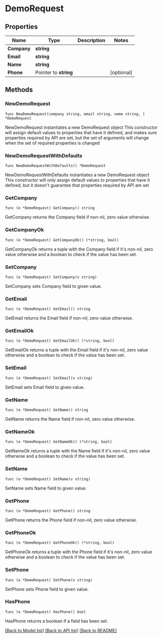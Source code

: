 # DemoRequest

## Properties

Name | Type | Description | Notes
------------ | ------------- | ------------- | -------------
**Company** | **string** |  | 
**Email** | **string** |  | 
**Name** | **string** |  | 
**Phone** | Pointer to **string** |  | [optional] 

## Methods

### NewDemoRequest

`func NewDemoRequest(company string, email string, name string, ) *DemoRequest`

NewDemoRequest instantiates a new DemoRequest object
This constructor will assign default values to properties that have it defined,
and makes sure properties required by API are set, but the set of arguments
will change when the set of required properties is changed

### NewDemoRequestWithDefaults

`func NewDemoRequestWithDefaults() *DemoRequest`

NewDemoRequestWithDefaults instantiates a new DemoRequest object
This constructor will only assign default values to properties that have it defined,
but it doesn't guarantee that properties required by API are set

### GetCompany

`func (o *DemoRequest) GetCompany() string`

GetCompany returns the Company field if non-nil, zero value otherwise.

### GetCompanyOk

`func (o *DemoRequest) GetCompanyOk() (*string, bool)`

GetCompanyOk returns a tuple with the Company field if it's non-nil, zero value otherwise
and a boolean to check if the value has been set.

### SetCompany

`func (o *DemoRequest) SetCompany(v string)`

SetCompany sets Company field to given value.


### GetEmail

`func (o *DemoRequest) GetEmail() string`

GetEmail returns the Email field if non-nil, zero value otherwise.

### GetEmailOk

`func (o *DemoRequest) GetEmailOk() (*string, bool)`

GetEmailOk returns a tuple with the Email field if it's non-nil, zero value otherwise
and a boolean to check if the value has been set.

### SetEmail

`func (o *DemoRequest) SetEmail(v string)`

SetEmail sets Email field to given value.


### GetName

`func (o *DemoRequest) GetName() string`

GetName returns the Name field if non-nil, zero value otherwise.

### GetNameOk

`func (o *DemoRequest) GetNameOk() (*string, bool)`

GetNameOk returns a tuple with the Name field if it's non-nil, zero value otherwise
and a boolean to check if the value has been set.

### SetName

`func (o *DemoRequest) SetName(v string)`

SetName sets Name field to given value.


### GetPhone

`func (o *DemoRequest) GetPhone() string`

GetPhone returns the Phone field if non-nil, zero value otherwise.

### GetPhoneOk

`func (o *DemoRequest) GetPhoneOk() (*string, bool)`

GetPhoneOk returns a tuple with the Phone field if it's non-nil, zero value otherwise
and a boolean to check if the value has been set.

### SetPhone

`func (o *DemoRequest) SetPhone(v string)`

SetPhone sets Phone field to given value.

### HasPhone

`func (o *DemoRequest) HasPhone() bool`

HasPhone returns a boolean if a field has been set.


[[Back to Model list]](../README.md#documentation-for-models) [[Back to API list]](../README.md#documentation-for-api-endpoints) [[Back to README]](../README.md)


